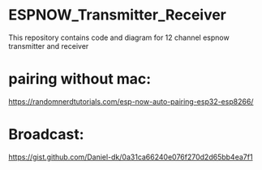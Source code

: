 # ESPNOW_Transmitter_Receiver
This repository contains code and diagram for 12 channel espnow transmitter and receiver

# pairing without mac: 
https://randomnerdtutorials.com/esp-now-auto-pairing-esp32-esp8266/

# Broadcast:
https://gist.github.com/Daniel-dk/0a31ca66240e076f270d2d65bb4ea7f1